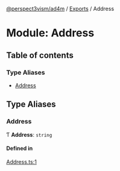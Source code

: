 [@perspect3vism/ad4m](../README.md) / [Exports](../modules.md) / Address

# Module: Address

## Table of contents

### Type Aliases

- [Address](Address.md#address)

## Type Aliases

### Address

Ƭ **Address**: `string`

#### Defined in

[Address.ts:1](https://github.com/perspect3vism/ad4m/blob/e76a46f1/core/src/Address.ts#L1)
